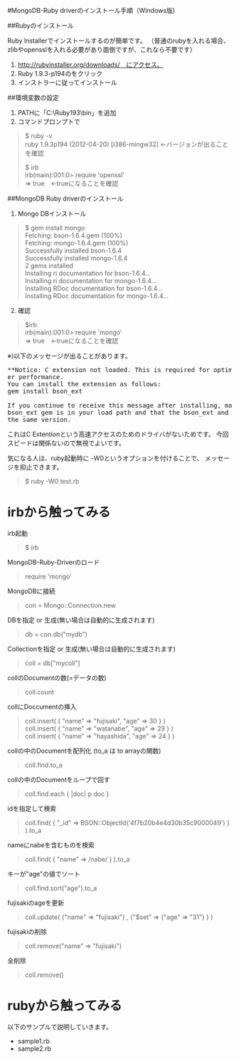 #MongoDB-Ruby driverのインストール手順（Windows版)

##Rubyのインストール

Ruby Installerでインストールするのが簡単です。
（普通のrubyを入れる場合、zlibやopensslを入れる必要があり面倒ですが、これなら不要です）

1. http://rubyinstaller.org/downloads/　にアクセス。
1. Ruby 1.9.3-p194のをクリック
1. インストラーに従ってインストール

##環境変数の設定

1. PATHに「C:\Ruby193\bin」を追加
1.  コマンドプロンプトで

> $ ruby -v  
> ruby 1.9.3p194 (2012-04-20) [i386-mingw32] ←バージョンが出ることを確認  
> 
> $ irb  
> irb(main):001:0> require 'openssl'  
> => true　←trueになることを確認  

##MongoDB Ruby driverのインストール

1. Mongo DBインストール

> $ gem install mongo  
> Fetching: bson-1.6.4.gem (100%)  
> Fetching: mongo-1.6.4.gem (100%)  
> Successfully installed bson-1.6.4  
> Successfully installed mongo-1.6.4  
> 2 gems installed  
> Installing ri documentation for bson-1.6.4...  
> Installing ri documentation for mongo-1.6.4...  
> Installing RDoc documentation for bson-1.6.4...  
> Installing RDoc documentation for mongo-1.6.4...  

2. 確認

> $irb  
> irb(main):001:0> require 'mongo'  
> => true　←trueになることを確認  

※)以下のメッセージが出ることがあります。
<pre>
**Notice: C extension not loaded. This is required for optimum MongoDB Ruby driv
er performance.
You can install the extension as follows:
gem install bson_ext

If you continue to receive this message after installing, make sure that the
bson_ext gem is in your load path and that the bson_ext and mongo gems are of
the same version.
</pre>
これはC Extentionという高速アクセスのためのドライバがないためです。
今回スピードは関係ないので無視でよいです。

気になる人は、ruby起動時に -W0というオプションを付けることで、
メッセージを抑止できます。

> $ ruby -W0 test.rb

# irbから触ってみる

irb起動

> $ irb  

MongoDB-Ruby-Driverのロード

> require 'mongo'  

MongoDBに接続 

> con = Mongo::Connection.new
 
DBを指定 or 生成(無い場合は自動的に生成されます) 

> db = con.db("mydb")

Collectionを指定 or 生成(無い場合は自動的に生成されます)

> coll = db["mycoll"]

collのDocumentの数(=データの数)

> coll.count  

collにDoccumentの挿入 

> coll.insert( { "name" => "fujisaki", "age" => 30  } )    
> coll.insert( { "name" => "watanabe", "age" => 29  } )      
> coll.insert( { "name" => "hayashida", "age" => 24 } )     

collの中のDocumentを配列化  (to_a は to arrayの関数)

> coll.find.to_a

collの中のDocumentをループで回す 

> coll.find.each { |doc| p doc }

idを指定して検索  

> coll.find( { "_id"  => BSON::ObjectId('4f7b20b4e4d30b35c9000049') } ).to_a 

nameにnabeを含むものを検索  

> coll.find( { "name" => /nabe/ } ).to_a

キーが"age"の値でソート  

> coll.find.sort("age").to_a 

fujisakiのageを更新 

> coll.update( {"name" => "fujisaki"} , {"$set" => {"age" => "31"} } ) 

fujisakiの削除

> coll.remove("name" => "fujisaki")  

全削除

> coll.remove()  
  
# rubyから触ってみる

以下のサンプルで説明していきます。

* sample1.rb  
* sample2.rb  